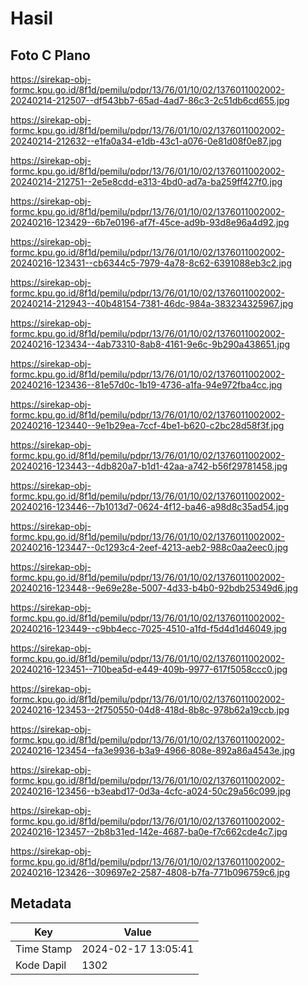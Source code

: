 # Hasil

## Foto C Plano

https://sirekap-obj-formc.kpu.go.id/8f1d/pemilu/pdpr/13/76/01/10/02/1376011002002-20240214-212507--df543bb7-65ad-4ad7-86c3-2c51db6cd655.jpg

https://sirekap-obj-formc.kpu.go.id/8f1d/pemilu/pdpr/13/76/01/10/02/1376011002002-20240214-212632--e1fa0a34-e1db-43c1-a076-0e81d08f0e87.jpg

https://sirekap-obj-formc.kpu.go.id/8f1d/pemilu/pdpr/13/76/01/10/02/1376011002002-20240214-212751--2e5e8cdd-e313-4bd0-ad7a-ba259ff427f0.jpg

https://sirekap-obj-formc.kpu.go.id/8f1d/pemilu/pdpr/13/76/01/10/02/1376011002002-20240216-123429--6b7e0196-af7f-45ce-ad9b-93d8e96a4d92.jpg

https://sirekap-obj-formc.kpu.go.id/8f1d/pemilu/pdpr/13/76/01/10/02/1376011002002-20240216-123431--cb6344c5-7979-4a78-8c62-6391088eb3c2.jpg

https://sirekap-obj-formc.kpu.go.id/8f1d/pemilu/pdpr/13/76/01/10/02/1376011002002-20240214-212943--40b48154-7381-46dc-984a-383234325967.jpg

https://sirekap-obj-formc.kpu.go.id/8f1d/pemilu/pdpr/13/76/01/10/02/1376011002002-20240216-123434--4ab73310-8ab8-4161-9e6c-9b290a438651.jpg

https://sirekap-obj-formc.kpu.go.id/8f1d/pemilu/pdpr/13/76/01/10/02/1376011002002-20240216-123436--81e57d0c-1b19-4736-a1fa-94e972fba4cc.jpg

https://sirekap-obj-formc.kpu.go.id/8f1d/pemilu/pdpr/13/76/01/10/02/1376011002002-20240216-123440--9e1b29ea-7ccf-4be1-b620-c2bc28d58f3f.jpg

https://sirekap-obj-formc.kpu.go.id/8f1d/pemilu/pdpr/13/76/01/10/02/1376011002002-20240216-123443--4db820a7-b1d1-42aa-a742-b56f29781458.jpg

https://sirekap-obj-formc.kpu.go.id/8f1d/pemilu/pdpr/13/76/01/10/02/1376011002002-20240216-123446--7b1013d7-0624-4f12-ba46-a98d8c35ad54.jpg

https://sirekap-obj-formc.kpu.go.id/8f1d/pemilu/pdpr/13/76/01/10/02/1376011002002-20240216-123447--0c1293c4-2eef-4213-aeb2-988c0aa2eec0.jpg

https://sirekap-obj-formc.kpu.go.id/8f1d/pemilu/pdpr/13/76/01/10/02/1376011002002-20240216-123448--9e69e28e-5007-4d33-b4b0-92bdb25349d6.jpg

https://sirekap-obj-formc.kpu.go.id/8f1d/pemilu/pdpr/13/76/01/10/02/1376011002002-20240216-123449--c9bb4ecc-7025-4510-a1fd-f5d4d1d46049.jpg

https://sirekap-obj-formc.kpu.go.id/8f1d/pemilu/pdpr/13/76/01/10/02/1376011002002-20240216-123451--710bea5d-e449-409b-9977-617f5058ccc0.jpg

https://sirekap-obj-formc.kpu.go.id/8f1d/pemilu/pdpr/13/76/01/10/02/1376011002002-20240216-123453--2f750550-04d8-418d-8b8c-978b62a19ccb.jpg

https://sirekap-obj-formc.kpu.go.id/8f1d/pemilu/pdpr/13/76/01/10/02/1376011002002-20240216-123454--fa3e9936-b3a9-4966-808e-892a86a4543e.jpg

https://sirekap-obj-formc.kpu.go.id/8f1d/pemilu/pdpr/13/76/01/10/02/1376011002002-20240216-123456--b3eabd17-0d3a-4cfc-a024-50c29a56c099.jpg

https://sirekap-obj-formc.kpu.go.id/8f1d/pemilu/pdpr/13/76/01/10/02/1376011002002-20240216-123457--2b8b31ed-142e-4687-ba0e-f7c662cde4c7.jpg

https://sirekap-obj-formc.kpu.go.id/8f1d/pemilu/pdpr/13/76/01/10/02/1376011002002-20240216-123426--309697e2-2587-4808-b7fa-771b096759c6.jpg


## Metadata

| Key        | Value               |
| ---------- | ------------------- |
| Time Stamp | 2024-02-17 13:05:41 |
| Kode Dapil | 1302                |



